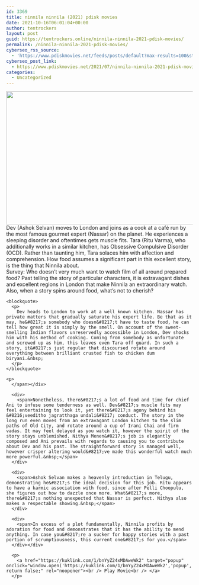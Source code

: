 ```yaml
---
id: 3369
title: ninnila ninnila (2021) pdisk movies
date: 2021-10-16T06:01:04+00:00
author: tentrockers
layout: post
guid: https://tentrockers.online/ninnila-ninnila-2021-pdisk-movies/
permalink: /ninnila-ninnila-2021-pdisk-movies/
cyberseo_rss_source:
  - 'https://www.pdiskmovies.net/feeds/posts/default?max-results=100&start-index=1201'
cyberseo_post_link:
  - https://www.pdiskmovies.net/2021/07/ninnila-ninnila-2021-pdisk-movies.html
categories:
  - Uncategorized
---
```

<div class="separator">
  <a href="https://1.bp.blogspot.com/-oTEWAxGFZvk/YPMIXANhSPI/AAAAAAAAZek/2vTzsIgMgakPpeh3iy32Xvl4_g6RgXy-ACLcBGAsYHQ/s1280/ninnila%2Bninnila%2B%25282021%2529%2Bpdisk%2Bmovies.jpg"><img loading="lazy" border="0" data-original-height="720" data-original-width="1280" height="360" src="https://1.bp.blogspot.com/-oTEWAxGFZvk/YPMIXANhSPI/AAAAAAAAZek/2vTzsIgMgakPpeh3iy32Xvl4_g6RgXy-ACLcBGAsYHQ/w640-h360/ninnila%2Bninnila%2B%25282021%2529%2Bpdisk%2Bmovies.jpg" width="640" /></a>
</div>

<div>
  <div>
    <span>Dev (Ashok Selvan) moves to London and joins as a cook at a café run by the most famous gourmet expert (Nassar) on the planet. He experiences a sleeping disorder and oftentimes gets muscle fits. Tara (Ritu Varma), who additionally works in a similar kitchen, has Obsessive Compulsive Disorder (OCD). Rather than taunting him, Tara solaces him with affection and comprehension. How food assumes a significant part in this excellent story, is the thing that Ninnila about.&nbsp;</span>
  </div>
  
  <div>
    <span>Survey: Who doesn&#8217;t very much want to watch film of all around prepared food? Past telling the story of particular characters, it is extravagant dishes and excellent regions in London that make Ninnila an extraordinary watch. Also, when a story spins around food, what&#8217;s not to cherish?&nbsp;</span>
  </div>
  
  <div>
    <span></p> 
    
    <blockquote>
      <p>
        Dev heads to London to work at a well known kitchen. Nassar has private matters that gradually saturate his expert life. Be that as it may, he&#8217;s somebody who doesn&#8217;t have to taste food, he can tell how great it is simply by the smell. On account of the sweet-smelling Indian flavors unreservedly accessible in London, Dev shocks him with his method of cooking. Coming from somebody as unfortunate and screwed up as him, this leaves even Tara off guard. In such a story, it&#8217;s just regular that discoursed rotate around everything between brilliant crusted fish to chicken dum biryani.&nbsp;
      </p>
    </blockquote>
    
    <p>
      </span></div> 
      
      <div>
        <span>Nonetheless, there&#8217;s a lot of food and time for chief Ani to infuse some tenderness as well. Dev&#8217;s muscle fits may feel entertaining to look it, yet there&#8217;s agony behind his &#8216;veeditho jagratthaga undali&#8217; conduct. The story in the long run even moves from an extravagant London kitchen to the slim paths of Old City, and rotate around a cup of Irani Chai and firm vadas. It may feel delayed as you watch it, however the spirit of the story stays unblemished. Nithya Menen&#8217;s job is elegantly composed and Ani prevails with regards to causing you to contribute about Dev and his past. The straightforward story is managed well, however crisper altering would&#8217;ve made this wonderful watch much more powerful.&nbsp;</span>
      </div>
      
      <div>
        <span>Ashok Selvan makes a heavenly introduction in Telugu, demonstrating he&#8217;s the ideal decision for this job. Ritu appears to have a karmic association with food, since after Pelli Choopulu, she figures out how to dazzle once more. What&#8217;s more, there&#8217;s nothing unexpected that Nassar is perfect. Nithya also makes a respectable showing.&nbsp;</span>
      </div>
      
      <div>
        <span>In excess of a plot fundamentally, Ninnila profits by adoration for food and demonstrates that it has the ability to mend anything. In case you&#8217;re a sucker for happy stories with a past portion of scrumptiousness, this current one&#8217;s for you.</span>
      </div></div> 
      
      <p>
        <a href="https://kuklink.com/1/bnYyZ24xMDAweWk2" target="popup" onclick="window.open('https://kuklink.com/1/bnYyZ24xMDAweWk2','popup','width=600,height=600'); return false;" rel="noopener"><br /> Play Movie<br /> </a>
      </p>